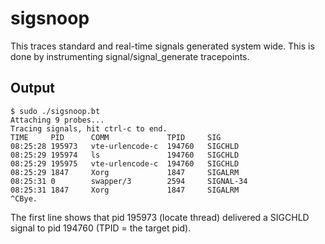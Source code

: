 # sigsnoop

This traces standard and real-time signals generated system wide.
This is done by instrumenting signal/signal_generate tracepoints.

## Output

```
$ sudo ./sigsnoop.bt
Attaching 9 probes...
Tracing signals, hit ctrl-c to end.
TIME     PID      COMM             TPID     SIG
08:25:28 195973   vte-urlencode-c  194760   SIGCHLD
08:25:29 195974   ls               194760   SIGCHLD
08:25:29 195975   vte-urlencode-c  194760   SIGCHLD
08:25:29 1847     Xorg             1847     SIGALRM
08:25:31 0        swapper/3        2594     SIGNAL-34
08:25:31 1847     Xorg             1847     SIGALRM
^CBye.
```

The first line shows that pid 195973 (locate thread) delivered a SIGCHLD
signal to pid 194760 (TPID = the target pid).
